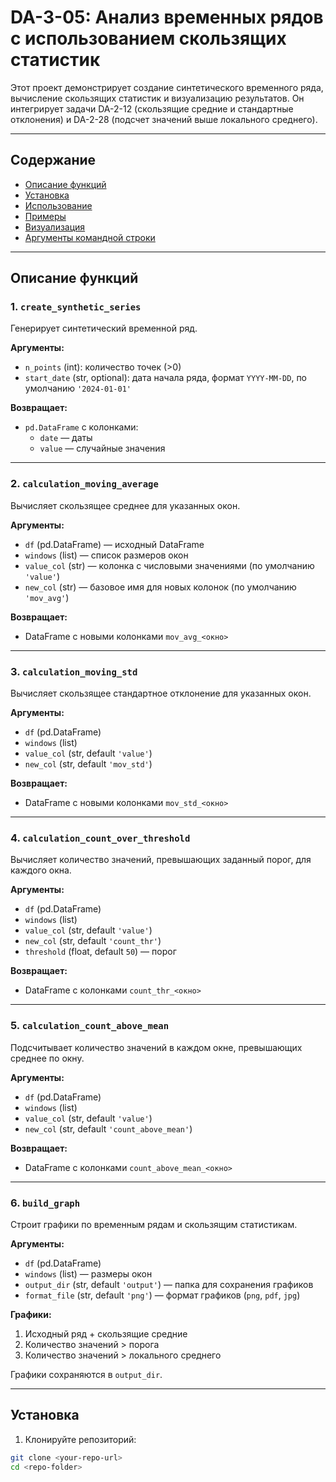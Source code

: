 # DA-3-05: Анализ временных рядов с использованием скользящих статистик

Этот проект демонстрирует создание синтетического временного ряда, вычисление скользящих статистик и визуализацию результатов. Он интегрирует задачи DA-2-12 (скользящие средние и стандартные отклонения) и DA-2-28 (подсчет значений выше локального среднего).

---

## Содержание

- [Описание функций](#описание-функций)
- [Установка](#установка)
- [Использование](#использование)
- [Примеры](#примеры)
- [Визуализация](#визуализация)
- [Аргументы командной строки](#аргументы-командной-строки)

---

## Описание функций

### 1. `create_synthetic_series`

Генерирует синтетический временной ряд.

**Аргументы:**
- `n_points` (int): количество точек (>0)
- `start_date` (str, optional): дата начала ряда, формат `YYYY-MM-DD`, по умолчанию `'2024-01-01'`

**Возвращает:**
- `pd.DataFrame` с колонками:
  - `date` — даты
  - `value` — случайные значения

---

### 2. `calculation_moving_average`

Вычисляет скользящее среднее для указанных окон.

**Аргументы:**
- `df` (pd.DataFrame) — исходный DataFrame
- `windows` (list) — список размеров окон
- `value_col` (str) — колонка с числовыми значениями (по умолчанию `'value'`)
- `new_col` (str) — базовое имя для новых колонок (по умолчанию `'mov_avg'`)

**Возвращает:**
- DataFrame с новыми колонками `mov_avg_<окно>`

---

### 3. `calculation_moving_std`

Вычисляет скользящее стандартное отклонение для указанных окон.

**Аргументы:**
- `df` (pd.DataFrame)
- `windows` (list)
- `value_col` (str, default `'value'`)
- `new_col` (str, default `'mov_std'`)

**Возвращает:**
- DataFrame с новыми колонками `mov_std_<окно>`

---

### 4. `calculation_count_over_threshold`

Вычисляет количество значений, превышающих заданный порог, для каждого окна.

**Аргументы:**
- `df` (pd.DataFrame)
- `windows` (list)
- `value_col` (str, default `'value'`)
- `new_col` (str, default `'count_thr'`)
- `threshold` (float, default `50`) — порог

**Возвращает:**
- DataFrame с колонками `count_thr_<окно>`

---

### 5. `calculation_count_above_mean`

Подсчитывает количество значений в каждом окне, превышающих среднее по окну.

**Аргументы:**
- `df` (pd.DataFrame)
- `windows` (list)
- `value_col` (str, default `'value'`)
- `new_col` (str, default `'count_above_mean'`)

**Возвращает:**
- DataFrame с колонками `count_above_mean_<окно>`

---

### 6. `build_graph`

Строит графики по временным рядам и скользящим статистикам.

**Аргументы:**
- `df` (pd.DataFrame)
- `windows` (list) — размеры окон
- `output_dir` (str, default `'output'`) — папка для сохранения графиков
- `format_file` (str, default `'png'`) — формат графиков (`png`, `pdf`, `jpg`)

**Графики:**
1. Исходный ряд + скользящие средние
2. Количество значений > порога
3. Количество значений > локального среднего

Графики сохраняются в `output_dir`.

---

## Установка

1. Клонируйте репозиторий:
```bash
git clone <your-repo-url>
cd <repo-folder>

